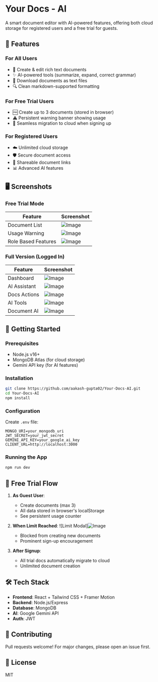 # Your Docs - AI

A smart document editor with AI-powered features, offering both cloud storage for registered users and a free trial for guests.

## 🌟 Features

### For All Users
- 📝 Create & edit rich text documents
- ✨ AI-powered tools (summarize, expand, correct grammar)
- 📁 Download documents as text files
- 🔍 Clean markdown-supported formatting

### For Free Trial Users
- 🆓 Create up to 3 documents (stored in browser)
- ⚠️ Persistent warning banner showing usage
- 🔄 Seamless migration to cloud when signing up

### For Registered Users
- ☁️ Unlimited cloud storage
- 🛡️ Secure document access
- 🤝 Shareable document links
- 📊 Advanced AI features

## 🖥️ Screenshots

### Free Trial Mode
| Feature | Screenshot |
|---------|-----------|
| Document List | ![Image](https://github.com/user-attachments/assets/1248815b-42ff-4294-9821-dc5b9c2bbb03) |
| Usage Warning | ![Image](https://github.com/user-attachments/assets/e6bcccf0-884b-4f7b-9620-5523a37e1f32) |
| Role Based Features | ![Image](https://github.com/user-attachments/assets/cb9c3226-7240-4ef5-a6e7-b86e4559f86d) |

### Full Version (Logged In)
| Feature | Screenshot |
|---------|-----------|
| Dashboard | ![Image](https://github.com/user-attachments/assets/cbb7008d-3f6d-45d9-8487-6453a84a15c1) |
| AI Assistant | ![Image](https://github.com/user-attachments/assets/df7daeab-0bf9-4890-bd4b-6316f83f8cad) |
| Docs Actions | ![Image](https://github.com/user-attachments/assets/0bdc51f9-9365-4c5a-a8db-1a7c72a9ffe4) |
| AI Tools |![Image](https://github.com/user-attachments/assets/50e04483-4113-4a07-8682-b2b5809b624a) |
| Document AI | ![Image](https://github.com/user-attachments/assets/7ae16043-af96-47ed-a064-fce59564e504) |


## 🚀 Getting Started

### Prerequisites
- Node.js v16+
- MongoDB Atlas (for cloud storage)
- Gemini API key (for AI features)

### Installation
```bash
git clone https://github.com/aakash-gupta02/Your-Docs-AI.git
cd Your-Docs-AI
npm install
```

### Configuration
Create `.env` file:
```env
MONGO_URI=your_mongodb_uri
JWT_SECRET=your_jwt_secret
GEMINI_API_KEY=your_google_ai_key
CLIENT_URL=http://localhost:3000
```

### Running the App
```bash
npm run dev
```

## 🔄 Free Trial Flow

1. **As Guest User**:
   - Create documents (max 3)
   - All data stored in browser's localStorage
   - See persistent usage counter

2. **When Limit Reached**:
   ![Limit Modal]![Image](https://github.com/user-attachments/assets/e6bcccf0-884b-4f7b-9620-5523a37e1f32)
   - Blocked from creating new documents
   - Prominent sign-up encouragement

3. **After Signup**:
   - All trial docs automatically migrate to cloud
   - Unlimited document creation

## 🛠️ Tech Stack
- **Frontend**: React + Tailwind CSS + Framer Motion
- **Backend**: Node.js/Express
- **Database**: MongoDB
- **AI**: Google Gemini API
- **Auth**: JWT

## 🤝 Contributing
Pull requests welcome! For major changes, please open an issue first.

## 📄 License
MIT


